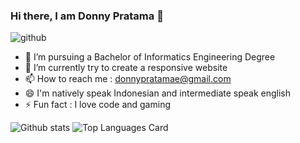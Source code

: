 ### Hi there, I am Donny Pratama 👋
![github](https://user-images.githubusercontent.com/64658351/131376658-94f1cfa0-f0ac-4761-bd9f-30c7012a4cb2.jpg)

- 💼 I’m pursuing a Bachelor of Informatics Engineering Degree
- 🌱 I’m currently try to create a responsive website
- 📫 How to reach me : donnypratamae@gmail.com
- 😄 I'm natively speak Indonesian and intermediate speak english
- ⚡ Fun fact : I love code and gaming

![Github stats](https://github-readme-stats.vercel.app/api?username=donnypratamae&theme=tokyonight&show_icons=true&count_private=true) ![Top Languages Card](https://github-readme-stats.vercel.app/api/top-langs/?username=donnypratamae)
